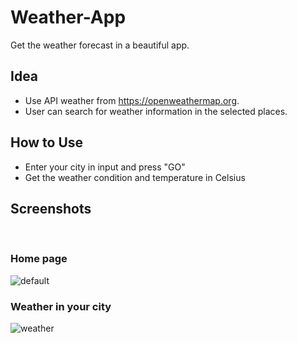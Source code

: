 # Weather-App
Get the weather forecast in a beautiful app.

## Idea
* Use API weather from https://openweathermap.org.
* User can search for weather information in the selected places.

## How to Use
* Enter your city in input and press "GO"
* Get the weather condition and temperature in Celsius

<h2>Screenshots</h2>
<br>
<h3>Home page</h3>

![default](https://user-images.githubusercontent.com/85047120/209583158-8d3c5e3c-525a-48a1-bda0-88792a32a27d.jpg)

<h3>Weather in your city</h3>

![weather](https://user-images.githubusercontent.com/85047120/209583216-b21ae8ef-14d0-42c8-8587-bd35474a2788.jpg)
